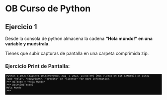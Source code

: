 # OB Curso de Python
## Ejercicio 1

Desde la consola de python almacena la cadena **“Hola mundo!” en una variable y muéstrala.**

Tienes que subir capturas de pantalla en una carpeta comprimida zip.

### Ejercicio Print de Pantalla:

![Print de pantall ejercicio](ejercicio1_print.png)